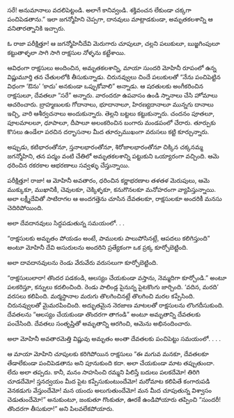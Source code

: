 ﻿సరే! అనుమానాలు వదలిపెట్టండి. అలాగే కానివ్వండి. శక్తివంచన లేకుండా చక్కగా పంచిపెడతాను.” ఇలా జగన్మోహిని చెప్పగా, దానవులు మాట్లాడకుండా, అమృతకలశాన్ని ఆ వనితారత్నానికి ఇచ్చారు. 

ఓ రాజా పరీక్షిత్తూ! ఆ జగన్మోహినీదేవి మెరుగారు చూపులూ, చల్లని పలుకులూ, బుజ్జగింపులూ కట్టుతాళ్ళలా సాగి సాగి రాక్షసుల నోళ్ళను కట్టేశాయి. 

ఆవిధంగా రాక్షసులు అందించిన, అమృతకలశాన్ని, మాయా సుందరి మోహినీ రూపంలో ఉన్న విష్ణుమూర్తి తన చేతులలోకి తీసుకున్నాడు. చిరునవ్వులు చిందే పలుకులతో “నేను పంచిపెట్టిన విధంగా ‘ఔను’ ‘కాదు’ అనకుండా ఒప్పుకోవాలి” అన్నాడు. ఆ షరతులకు అంగీకరించిన రాక్షసులూ, దేవతలూ “సరే” అన్నారు. వారందరూ ఉపవాసం ఉండి స్నానాలు చేసి హోమాలు ఆచరించారు. బ్రాహ్మణులకు గోదానాలు, భూదానాలూ, హిరణ్యదానాలూ మున్నగు దానాలు ఇచ్చి, వారి ఆశీర్వచనాలు అందుకున్నారు. తెల్లని బట్టలు కట్టుకున్నారు. చందనం పూతలూ, పూలమాలలూ, ధూపాలూ, దీపాలూ అలంకరించిన బంగారు మండపంలో చేరారు. తూర్పుకు కొసలు ఉండేలా పరచిన దర్భాసనాల మీద తూర్పుముఖంగా వరుసలు కట్టి కూర్చున్నారు. 

అప్పుడు, కటిభారంతోనూ, స్తనాలభారంతోనూ, శిరోజాలభారంతోనూ చిక్కిన చక్కనమ్మ జగన్మోహిని, తన పద్మం వంటి చేతిలో అమృతకలశాన్ని పట్టుకుని ఒయ్యారంగా వచ్చింది. ఆమె ధరించిన రకరకాల ఆభరణాలు సవ్వళ్ళు చేస్తున్నాయి. 

పరీక్షిత్తూ! రాజా! ఆ మోహినీ అవతారం, ధరించిన కర్ణాభరణాల తళతళ మెరుపులు, ఆమె ముక్కుకూ, ముఖానికీ, చెవులకూ, చెక్కిళ్ళకూ, కనుగొనలకూ మనోహరంగా వ్యాపిస్తున్నాయి. అలా లక్ష్మీదేవితో సాటిరాగల ఆ అందగత్తెను చూసిన దేవతలకూ, రాక్షసులకూ అందరికీ మనసు చెదిరిపోయింది. 

అలా దేవదానవులు సిద్ధపడుతున్న సమయంలో. . . 

“రాక్షసులకు అమృతం పోయడం అంటే, పాములకు పాలుపోసినట్లే, ఆపదలు కలిగిస్తుంది” అంటూ మోహినీ దేవి అసురులను అందరిని ప్రత్యేకంగా ఒక ప్రక్క కూర్చోబెట్టింది. 

అలా దావదానవులను రెండు వేరువేరు వరుసలుగా కూర్చోబెట్టింది. 

“రాక్షసులులారా! తొందర పడకండి, ఆలస్యం చేయకుండా వస్తాను, నెమ్మదిగా కూర్చోండి.” అంటూ పలకరిస్తూ, కన్నులు కదలించింది. రెండు పాలిండ్ల పైనున్న పైటకొంగు జార్చింది. ‘వదిన, మరది’ వరసలు కలిపింది. మర్మస్థానాల మరుగు తొలగించినట్లే తొలగించి మరల కప్పేసింది. చిరునవ్వులతో మైమరపించింది. అద్భుతమైన నెరజాణ మాటలతో రాక్షసులను లొంగదీసుకుంది. దేవతలను “ఆలస్యం చేయకుండా తొందరగా తాగండి” అంటూ అమృతాన్ని దేవతలకు పంచేసింది. దేవతలు సంతృప్తితో అమృతాన్ని ఆరగించి, ఆమెను అభినందించారు. 

అలా మోహినీ అవతారమెత్తి విష్ణువు అమృతం అంతా దేవతలకు పంచిపెట్టు సమయంలో. . . . 

ఆ మాయా మోహిని చూపులకు కరిగిపోయిన రాక్షసులు “ఈ మగువ మనకూ, దేవతలకూ తేడాలేకుండా పంచిపెడతాను అని పూనుకుంది కదా. అలా చేయకుండా మాట తప్పుతుందా. లేదు అలా తప్పదు. కానీ, మనం సాహసించి రమ్మని పిలిస్తే బదులు పలకదేమో! తిరిగి చూడదేమో! స్తనద్వయం మీద పైట కప్పేసుకుంటుందేమో! మరోమాట కలిపితే కంగారుపడి వెనకడుగు వేస్తుందేమో! మన యందు అలుగుతుందేమో! మన మీద చూపుతున్న విశ్వాసం చెడుతుందేమో!” అనుకుంటూ, జంకుతూ గొంకుతూ, ఊరకే ఉండిపోయారు తప్పించి “సుందరీ! తొందరగా తీసుకురా!” అని పిలవలేకపోయారు. 

